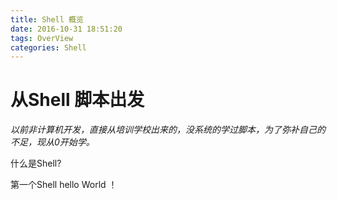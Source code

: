 ```yaml
---
title: Shell 概览  
date: 2016-10-31 18:51:20  
tags: OverView  
categories: Shell  
---
```

# **从Shell 脚本出发**  

*以前非计算机开发，直接从培训学校出来的，没系统的学过脚本，为了弥补自己的不足，现从0开始学。*

什么是Shell?

第一个Shell hello World ！